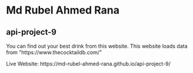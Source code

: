 # Md Rubel Ahmed Rana
## api-project-9
<p>You can find out your best drink from this website. This website loads data from "https://www.thecocktaildb.com/"</p>
Live Website: https://md-rubel-ahmed-rana.github.io/api-project-9/
